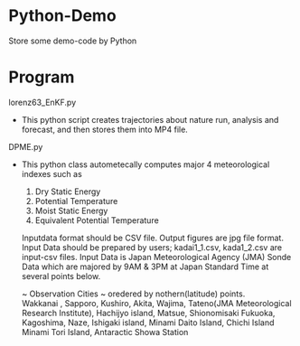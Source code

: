 # Python-Demo
Store some demo-code by Python

# Program 
lorenz63_EnKF.py
 - This python script creates trajectories about nature run, analysis and forecast, and then stores them into MP4 file.


DPME.py
 - This python class autometecally computes major 4 meteorological indexes such as
 
   1. Dry Static Energy               
   2. Potential Temperature            
   3. Moist Static Energy              
   4. Equivalent Potential Temperature 

   Inputdata format should be CSV file. Output figures are jpg file format.
   Input Data should be prepared by users; kadai1_1.csv, kada1_2.csv are input-csv files.
   Input Data is Japan Meteorological Agency (JMA)  Sonde Data which are majored by 9AM & 3PM at Japan Standard Time 
   at several points below. 
    
    ~ Observation Cities ~ oredered by nothern(latitude) points.    
    Wakkanai , Sapporo, Kushiro, Akita, Wajima, Tateno(JMA Meteorological Research Institute), Hachijyo island, Matsue, Shionomisaki
    Fukuoka, Kagoshima, Naze, Ishigaki island, Minami Daito Island, Chichi Island Minami Tori Island, Antaractic Showa Station

   
